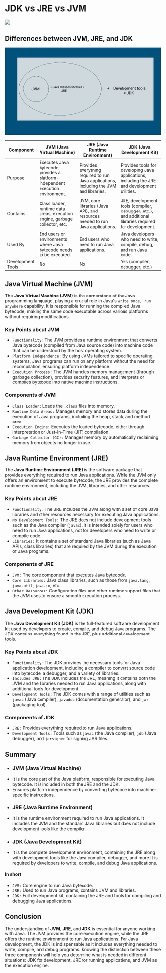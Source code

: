 # JDK vs JRE vs JVM
[![](https://markdown-videos-api.jorgenkh.no/youtube/lbyLT3KgkF0)](https://youtu.be/lbyLT3KgkF0)

## Differences between JVM, JRE, and JDK
![JVM Architecture](https://github.com/nakulmitra/java-tutorial/blob/master/introduction-to-java/jdk-jre-jvm/JDKvsJREvsJVM.png)

|         Component         |   JVM (Java Virtual Machine) |   JRE (Java Runtime Environment)  |   JDK (Java Development Kit) |
| ------------------------- | ---------------------------- | --------------------------------- | ---------------------------- |
| Purpose  | Executes Java bytecode, provides a platform-independent execution environment.  | Provides everything required to run Java applications, including the JVM and libraries.                 | Provides tools for developing Java applications, including the JRE and development utilities.  |  
| Contains  | Class loader, runtime data areas, execution engine, garbage collector, etc. | JVM, core libraries (Java API), and resources needed to run Java applications. | JRE, development tools (compiler, debugger, etc.), and additional libraries required for development. | 
| Used By  | End users or environments where Java bytecode needs to be executed. | End users who need to run Java applications. | Java developers who need to write, compile, debug, and run Java code. | 
| Development Tools  | No | No | Yes (compiler, debugger, etc.) | 

## Java Virtual Machine (JVM)
The **Java Virtual Machine (JVM)** is the cornerstone of the Java programming language, playing a crucial role in Java's `write once, run anywhere` capability. It is responsible for running the compiled Java bytecode, making the same code executable across various platforms without requiring modifications.

### Key Points about JVM
* `Functionality:` The JVM provides a runtime environment that converts Java bytecode (compiled from Java source code) into machine code that can be understood by the host operating system.
* `Platform Independence:` By using JVMs tailored to specific operating systems, Java programs can run on any platform without the need for recompilation, ensuring platform independence.
* `Execution Process:` The JVM handles memory management (through garbage collection), provides security features, and interprets or compiles bytecode into native machine instructions.

### Components of JVM
* `Class Loader:` Loads the `.class` files into memory.
* `Runtime Data Areas:` Manages memory and stores data during the execution of Java programs, including the heap, stack, and method area.
* `Execution Engine:` Executes the loaded bytecode, either through interpretation or Just-In-Time (JIT) compilation.
* `Garbage Collector (GC):` Manages memory by automatically reclaiming memory from objects no longer in use.

## Java Runtime Environment (JRE)
The **Java Runtime Environment (JRE)** is the software package that provides everything required to run Java applications. While the JVM only offers an environment to execute bytecode, the JRE provides the complete runtime environment, including the JVM, libraries, and other resources.

### Key Points about JRE
* `Functionality:` The JRE includes the JVM along with a set of core Java libraries and other resources necessary for executing Java applications.
* `No Development Tools:` The JRE does not include development tools such as the Java compiler (`javac`). It is intended solely for users who need to run Java applications, not for developers who need to write or compile code.
* `Libraries:` It contains a set of standard Java libraries (such as Java APIs, class libraries) that are required by the JVM during the execution of Java programs.

### Components of JRE
* `JVM:` The core component that executes Java bytecode.
* `Core Libraries:` Java class libraries, such as those from `java.lang`, `java.util`, `java.io`, etc.
* `Other Resources:` Configuration files and other runtime support files that the JVM uses to ensure a smooth execution process.

## Java Development Kit (JDK)
The **Java Development Kit (JDK)** is the full-featured software development kit used by developers to create, compile, and debug Java programs. The JDK contains everything found in the JRE, plus additional development tools.

### Key Points about JDK
* `Functionality:` The JDK provides the necessary tools for Java application development, including a compiler to convert source code into bytecode, a debugger, and a variety of libraries.
* `Includes JRE:` The JDK includes the JRE, meaning it contains both the JVM and the libraries needed to run Java applications, along with additional tools for development.
* `Development Tools:` The JDK comes with a range of utilities such as `javac` (Java compiler), `javadoc` (documentation generator), and `jar` (packaging tool).

### Components of JDK
* `JRE:` Provides everything required to run Java applications.
* `Development Tools:` Tools such as `javac` (the Java compiler), `jdb` (Java debugger), and `jarsigner` for signing JAR files.

## Summary
* ### JVM (Java Virtual Machine)
* It is the core part of the Java platform, responsible for executing Java bytecode. It is included in both the JRE and the JDK.
* Ensures platform independence by converting bytecode into machine-specific instructions.
* ### JRE (Java Runtime Environment)
* It is the runtime environment required to run Java applications. It includes the JVM and the standard Java libraries but does not include development tools like the compiler.
* ### JDK (Java Development Kit)
* It is the complete development environment, containing the JRE along with development tools like the Java compiler, debugger, and more.It is required by developers to write, compile, and debug Java applications.

#### In short
* `JVM:` Core engine to run Java bytecode.
* `JRE:` Used to run Java programs, contains JVM and libraries.
* `JDK:` Full development kit, containing the JRE and tools for compiling and debugging Java applications.

## Conclusion
The understanding of **JVM**, **JRE**, and **JDK** is essential for anyone working with Java. The JVM provides the core execution engine, while the JRE offers the runtime environment to run Java applications. For Java development, the JDK is indispensable as it includes everything needed to write, compile, and debug programs. Knowing the distinction between these three components will help you determine what is needed in different situations: JDK for development, JRE for running applications, and JVM as the execution engine.
